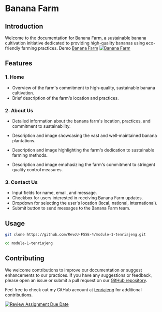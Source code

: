 # Banana Farm

## Introduction

Welcome to the documentation for Banana Farm, a sustainable banana cultivation initiative dedicated to providing high-quality bananas using eco-friendly farming practices. Demo [Banana Farm](https://banana-farm-torte.netlify.app)
[![Banana Farm](https://sejawat.s3.ap-southeast-1.amazonaws.com/sejawat/file/522dc097435e6ef7cb7d0063ff988494/0jq2_5i0b_221123-removebg-previe.png)](https://banana-farm-torte.netlify.app)

## Features

### 1. Home
- Overview of the farm's commitment to high-quality, sustainable banana cultivation.
- Brief description of the farm's location and practices.

### 2. About Us

- Detailed information about the banana farm's location, practices, and commitment to sustainability. 

- Description and image showcasing the vast and well-maintained banana plantations.
 
- Description and image highlighting the farm's dedication to sustainable farming methods.
- Description and image emphasizing the farm's commitment to stringent quality control measures.

### 3. Contact Us 

- Input fields for name, email, and message.
- Checkbox for users interested in receiving Banana Farm updates.
- Dropdown for selecting the user's location (local, national, international).
- Submit button to send messages to the Banana Farm team.

## Usage

```bash
git clone https://github.com/RevoU-FSSE-4/module-1-tenriajeng.git
```

```bash
cd module-1-tenriajeng
```

## Contributing

We welcome contributions to improve our documentation or suggest enhancements to our practices. If you have any suggestions or feedback, please open an issue or submit a pull request on our [GitHub repository](https://github.com/RevoU-FSSE-4/module-1-tenriajeng).

Feel free to check out my GitHub account at [tenriajeng](https://github.com/tenriajeng) for additional contributions.

[![Review Assignment Due Date](https://classroom.github.com/assets/deadline-readme-button-24ddc0f5d75046c5622901739e7c5dd533143b0c8e959d652212380cedb1ea36.svg)](https://classroom.github.com/a/J5s2e_vk)
